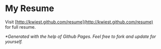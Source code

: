 # My Resume

Visit [http://kwiest.github.com/resume](http://kwiest.github.com/resume) for full resume.

_*Generated with the help of Github Pages. Feel free to fork and update for yourself._
